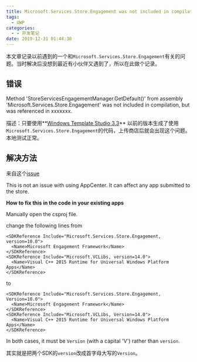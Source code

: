 ```yaml
---
title: Microsoft.Services.Store.Engagement was not included in compilation
tags:
  - UWP
categories:
  - - 开发笔记
date: 2019-12-31 01:44:38
---
```


本文章记录以前遇到的一个和`Microsoft.Services.Store.Engagement`有关的问题。当时解决后没想到最近有小伙伴又遇到了，所以在此做个记录。

## 错误

Method 'StoreServicesEngagementManager.GetDefault()' from assembly 'Microsoft.Services.Store.Engagement' was not included in compilation, but was referenced in xxxxxxx.

描述：只要使用**[Windows Template Studio 3.3](https://github.com/microsoft/WindowsTemplateStudio)** 以前的版本生成了使用`Microsoft.Services.Store.Engagement`的代码，上传商店后就会出现这个问题。本地测试正常。

## 解决方法

来自这个[issue](https://github.com/microsoft/WindowsTemplateStudio/issues/3206)

This is not an issue with using AppCenter. It can affect any app submitted to the store.

**How to fix this in the code in your existing apps**

Manually open the csproj file.

change the following lines from

    <SDKReference Include="Microsoft.Services.Store.Engagement, version=10.0">
      <Name>Microsoft Engagement Framework</Name>
    </SDKReference>
    <SDKReference Include="Microsoft.VCLibs, version=14.0">
      <Name>Visual C++ 2015 Runtime for Universal Windows Platform Apps</Name>
    </SDKReference>

to

    <SDKReference Include="Microsoft.Services.Store.Engagement, Version=10.0">
      <Name>Microsoft Engagement Framework</Name>
    </SDKReference>
    <SDKReference Include="Microsoft.VCLibs, Version=14.0">
      <Name>Visual C++ 2015 Runtime for Universal Windows Platform Apps</Name>
    </SDKReference>

In both cases, it must be `Version` (with a capital 'V') rather than `version`.

其实就是把两个SDK的`version`改成首字母大写的`Version`。